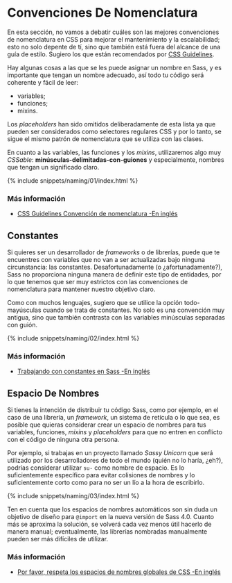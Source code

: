 
# Convenciones De Nomenclatura

En esta sección, no vamos a debatir cuáles son las mejores convenciones de nomenclatura en CSS para mejorar el mantenimiento y la escalabilidad; esto no solo depente de tí, sino que también está fuera del alcance de una guía de estilo. Sugiero los que están recomendados por [CSS Guidelines](http://cssguidelin.es/#naming-conventions).

Hay algunas cosas a las que se les puede asignar un nombre en Sass, y es importante que tengan un nombre adecuado, así todo tu código será coherente y fácil de leer:

* variables;
* funciones;
* mixins.

Los *placeholders* han sido omitidos deliberadamente de esta lista ya que pueden ser considerados como selectores regulares CSS y por lo tanto, se sigue el mismo patrón de nomenclatura que se utiliza con las clases.

En cuanto a las variables, las funciones y los *mixins*, utilizaremos algo muy *CSSable*: **minúsculas-delimitadas-con-guiones** y especialmente, nombres que tengan un significado claro.

{% include snippets/naming/01/index.html %}

### Más información

* [CSS Guidelines Convención de nomenclatura -En inglés](http://cssguidelin.es/#naming-conventions)

## Constantes

Si quieres ser un desarrollador de *frameworks* o de librerías, puede que te encuentres con variables que no van a ser actualizadas bajo ninguna circunstancia: las constantes. Desafortunadamente (o ¿afortunadamente?), Sass no proporciona ninguna manera de definir este tipo de entidades, por lo que tenemos que ser muy estrictos con las convenciones de nomenclatura para mantener nuestro objetivo claro.

Como con muchos lenguajes, sugiero que se utilice la opción todo-mayúsculas cuando se trata de constantes. No solo es una convención muy antigua, sino que también contrasta con las variables minúsculas separadas con guión.

{% include snippets/naming/02/index.html %}

### Más información

* [Trabajando con constantes en Sass -En inglés](http://www.sitepoint.com/dealing-constants-sass/)

## Espacio De Nombres

Si tienes la intención de distribuir tu código Sass, como por ejemplo, en el caso de una librería, un *framework*, un sistema de retícula o lo que sea, es posible que quieras considerar crear un espacio de nombres para tus variables, funciones, *mixins* y *placeholders* para que no entren en conflicto con el código de ninguna otra persona.

Por ejemplo, si trabajas en un proyecto llamado *Sassy Unicorn* que será utilizado por los desarrolladores de todo el mundo (quién no lo haría, ¿eh?), podrías considerar utilizar `su-` como nombre de espacio. Es lo suficientemente específico para evitar colisiones de nombres y lo suficientemente corto como para no ser un lío a la hora de escribirlo.

{% include snippets/naming/03/index.html %}

<div class="note">
  <p>Ten en cuenta que los espacios de nombres automáticos son sin duda un objetivo de diseño para <code>@import</code> en la nueva versión de Sass 4.0. Cuanto más se aproxima la solución, se volverá cada vez menos útil hacerlo de manera manual; eventualmente, las librerías nombradas manualmente pueden ser más difíciles de utilizar.</p>
</div>

### Más información

* [Por favor, respeta los espacios de nombres globales de CSS -En inglés](http://blog.kaelig.fr/post/44554267597/please-respect-the-global-css-namespace)
